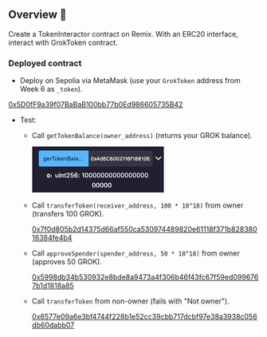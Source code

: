 ## Overview 📝

Create a TokenInteractor contract on Remix.
With an ERC20 interface, interact with GrokToken contract.

### Deployed contract

- Deploy on Sepolia via MetaMask (use your `GrokToken` address from Week 6 as `_token`).

[0x5D0fF9a39f07BaBaB100bb77b0Ed986605735B42](https://sepolia.etherscan.io/address/0x5d0ff9a39f07babab100bb77b0ed986605735b42)

- Test:

  - Call `getTokenBalance(owner_address)` (returns your GROK balance).

    ![getTokenBalance](./img/getTokenBalance.png)

  - Call `transferToken(receiver_address, 100 * 10^18)` from owner (transfers 100 GROK).

    [0x7f0d805b2d14375d66af550ca530974489820e61118f371b82838016384fe4b4](https://sepolia.etherscan.io/tx/0x7f0d805b2d14375d66af550ca530974489820e61118f371b82838016384fe4b4)

  - Call `approveSpender(spender_address, 50 * 10^18)` from owner (approves 50 GROK).

    [0x5998db34b530932e8bde8a9473a4f306b46f43fc67f59ed0996767b1d1818a85](https://sepolia.etherscan.io/tx/0x5998db34b530932e8bde8a9473a4f306b46f43fc67f59ed0996767b1d1818a85)

  - Call `transferToken` from non-owner (fails with "Not owner").

    [0x6577e09a6e3bf4744f228b1e52cc39cbb717dcbf97e38a3938c056db60dabb07](https://sepolia.etherscan.io/tx/0x6577e09a6e3bf4744f228b1e52cc39cbb717dcbf97e38a3938c056db60dabb07)

